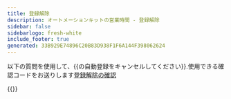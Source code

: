 ```yaml
---
title: 登録解除
description: オートメーションキットの営業時間 - 登録解除
sidebar: false
sidebarlogo: fresh-white
include_footer: true
generated: 33B929E74896C20B83D938F1F6A144F398062624
---
```


以下の質問を使用して、{{の自動登録をキャンセルしてください<product-name>}}.使用できる確認コードをお送りします[登録解除の確認](/ja/office-hours/unregister-confirm)

{{<questions name="/office-hours/unregister.json" completed="Thank you for completing unregistration questions" showNavigationButtons=false >}}
